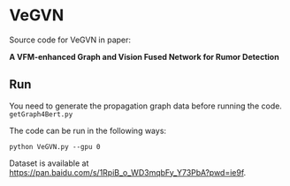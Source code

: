 # VeGVN
Source code for VeGVN in paper:

**A VFM-enhanced Graph and Vision Fused Network for Rumor Detection**

## Run
You need to generate the propagation graph data before running the code. `getGraph4Bert.py`

The code can be run in the following ways:

```
python VeGVN.py --gpu 0
```

Dataset is available at https://pan.baidu.com/s/1RpiB_o_WD3mqbFy_Y73PbA?pwd=ie9f.
